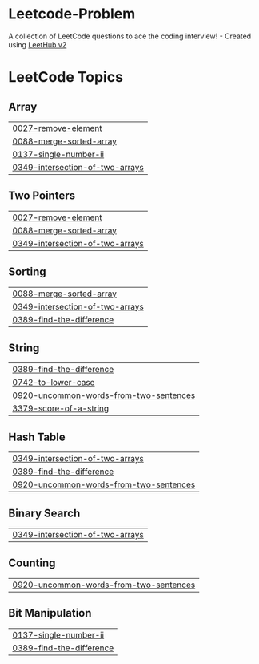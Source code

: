 # Leetcode-Problem
A collection of LeetCode questions to ace the coding interview! - Created using [LeetHub v2](https://github.com/arunbhardwaj/LeetHub-2.0)

<!---LeetCode Topics Start-->
# LeetCode Topics
## Array
|  |
| ------- |
| [0027-remove-element](https://github.com/MUHAMMEDSHAHIL07/Leetcode-Problem/tree/master/0027-remove-element) |
| [0088-merge-sorted-array](https://github.com/MUHAMMEDSHAHIL07/Leetcode-Problem/tree/master/0088-merge-sorted-array) |
| [0137-single-number-ii](https://github.com/MUHAMMEDSHAHIL07/Leetcode-Problem/tree/master/0137-single-number-ii) |
| [0349-intersection-of-two-arrays](https://github.com/MUHAMMEDSHAHIL07/Leetcode-Problem/tree/master/0349-intersection-of-two-arrays) |
## Two Pointers
|  |
| ------- |
| [0027-remove-element](https://github.com/MUHAMMEDSHAHIL07/Leetcode-Problem/tree/master/0027-remove-element) |
| [0088-merge-sorted-array](https://github.com/MUHAMMEDSHAHIL07/Leetcode-Problem/tree/master/0088-merge-sorted-array) |
| [0349-intersection-of-two-arrays](https://github.com/MUHAMMEDSHAHIL07/Leetcode-Problem/tree/master/0349-intersection-of-two-arrays) |
## Sorting
|  |
| ------- |
| [0088-merge-sorted-array](https://github.com/MUHAMMEDSHAHIL07/Leetcode-Problem/tree/master/0088-merge-sorted-array) |
| [0349-intersection-of-two-arrays](https://github.com/MUHAMMEDSHAHIL07/Leetcode-Problem/tree/master/0349-intersection-of-two-arrays) |
| [0389-find-the-difference](https://github.com/MUHAMMEDSHAHIL07/Leetcode-Problem/tree/master/0389-find-the-difference) |
## String
|  |
| ------- |
| [0389-find-the-difference](https://github.com/MUHAMMEDSHAHIL07/Leetcode-Problem/tree/master/0389-find-the-difference) |
| [0742-to-lower-case](https://github.com/MUHAMMEDSHAHIL07/Leetcode-Problem/tree/master/0742-to-lower-case) |
| [0920-uncommon-words-from-two-sentences](https://github.com/MUHAMMEDSHAHIL07/Leetcode-Problem/tree/master/0920-uncommon-words-from-two-sentences) |
| [3379-score-of-a-string](https://github.com/MUHAMMEDSHAHIL07/Leetcode-Problem/tree/master/3379-score-of-a-string) |
## Hash Table
|  |
| ------- |
| [0349-intersection-of-two-arrays](https://github.com/MUHAMMEDSHAHIL07/Leetcode-Problem/tree/master/0349-intersection-of-two-arrays) |
| [0389-find-the-difference](https://github.com/MUHAMMEDSHAHIL07/Leetcode-Problem/tree/master/0389-find-the-difference) |
| [0920-uncommon-words-from-two-sentences](https://github.com/MUHAMMEDSHAHIL07/Leetcode-Problem/tree/master/0920-uncommon-words-from-two-sentences) |
## Binary Search
|  |
| ------- |
| [0349-intersection-of-two-arrays](https://github.com/MUHAMMEDSHAHIL07/Leetcode-Problem/tree/master/0349-intersection-of-two-arrays) |
## Counting
|  |
| ------- |
| [0920-uncommon-words-from-two-sentences](https://github.com/MUHAMMEDSHAHIL07/Leetcode-Problem/tree/master/0920-uncommon-words-from-two-sentences) |
## Bit Manipulation
|  |
| ------- |
| [0137-single-number-ii](https://github.com/MUHAMMEDSHAHIL07/Leetcode-Problem/tree/master/0137-single-number-ii) |
| [0389-find-the-difference](https://github.com/MUHAMMEDSHAHIL07/Leetcode-Problem/tree/master/0389-find-the-difference) |
<!---LeetCode Topics End-->